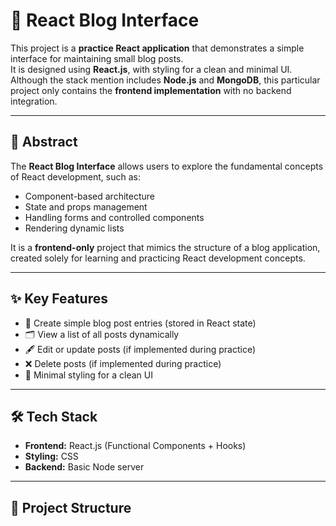 # 📝 React Blog Interface

This project is a **practice React application** that demonstrates a simple interface for maintaining small blog posts.  
It is designed using **React.js**, with styling for a clean and minimal UI.  
Although the stack mention includes **Node.js** and **MongoDB**, this particular project only contains the **frontend implementation** with no backend integration.

---

## 📌 Abstract

The **React Blog Interface** allows users to explore the fundamental concepts of React development, such as:  
- Component-based architecture  
- State and props management  
- Handling forms and controlled components  
- Rendering dynamic lists  

It is a **frontend-only** project that mimics the structure of a blog application, created solely for learning and practicing React development concepts.

---

## ✨ Key Features

- 📄 Create simple blog post entries (stored in React state)  
- 🗂️ View a list of all posts dynamically  
- 🖋️ Edit or update posts (if implemented during practice)  
- ❌ Delete posts (if implemented during practice)  
- 🎨 Minimal styling for a clean UI  

---

## 🛠️ Tech Stack

- **Frontend:** React.js (Functional Components + Hooks)  
- **Styling:** CSS  
- **Backend:** Basic Node server 

---

## 📂 Project Structure

